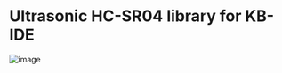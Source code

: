# Ultrasonic HC-SR04 library for KB-IDE

![image](https://raw.githubusercontent.com/bavensky/kbide_plugin_template/master/examples/Get%20Distance/example.JPG)
